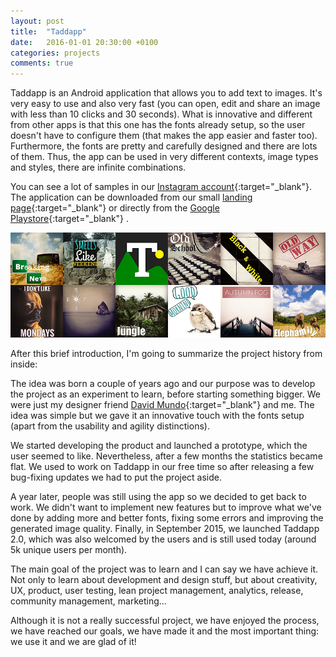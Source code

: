 ```yaml
---
layout: post
title:  "Taddapp"
date:   2016-01-01 20:30:00 +0100
categories: projects
comments: true
---
```


Taddapp is an Android application that allows you to add text to images.
It's very easy to use and also very fast
(you can open, edit and share an image
with less than 10 clicks and 30 seconds).
What is innovative and different from other apps is that this one
has the fonts already setup,
so the user doesn't have to configure them
(that makes the app easier and faster too).
Furthermore, the fonts are pretty and carefully designed and
there are lots of them.
Thus, the app can be used in very different contexts,
image types and styles, there are infinite combinations.

You can see a lot of samples in our
[Instagram account](https://www.instagram.com/taddapp/){:target="_blank"}.
The application can be downloaded from our small
[landing page](http://taddapp.com){:target="_blank"}
or directly from the
[Google Playstore](https://play.google.com/store/apps/details?id=com.taddapp){:target="_blank"}
.

![Taddapp examples](/assets/images/taddapp_examples.jpg)

After this brief introduction,
I'm going to summarize the project history from inside:

The idea was born a couple of years ago and our purpose was to
develop the project as an experiment to learn,
before starting something bigger.
We were just my designer friend
[David Mundo](https://www.linkedin.com/in/davidmundo){:target="_blank"}
and me.
The idea was simple but we gave it an innovative
touch with the fonts setup
(apart from the usability and agility distinctions).

We started developing the product and
launched a prototype,
which the user seemed to like.
Nevertheless, after a few months the statistics became flat.
We used to work on Taddapp in our free time so
after releasing a few bug-fixing updates we had to
put the project aside.

A year later, people was still using the app
so we decided to get back to work.
We didn't want to implement new features
but to improve what we've done
by adding more and better fonts, fixing some errors
and improving the generated image quality.
Finally, in September 2015, we launched Taddapp 2.0,
which was also welcomed by the users
and is still used today
(around 5k unique users per month).

The main goal of the project was to learn and
I can say we have achieve it.
Not only to learn about development and design stuff,
but about creativity, UX, product, user testing,
lean project management, analytics, release,
community management, marketing...

Although it is not a really successful project,
we have enjoyed the process, we have reached our goals, we have made it and
the most important thing: we use it and we are glad of it!
